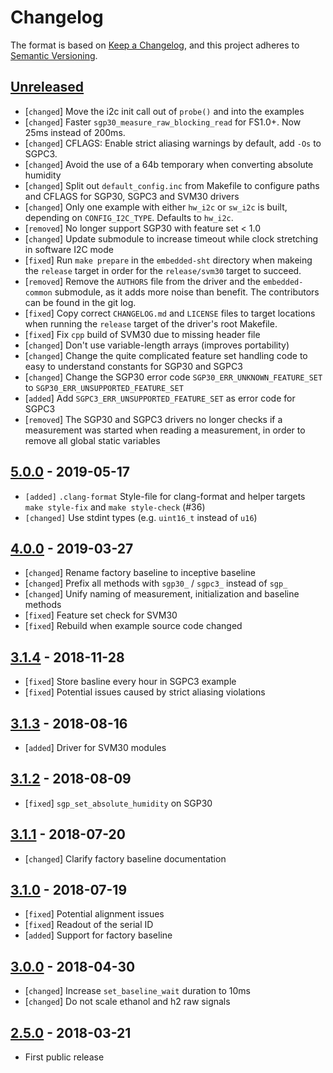 # Changelog

The format is based on [Keep a Changelog](https://keepachangelog.com/en/1.0.0/),
and this project adheres to [Semantic Versioning](https://semver.org/spec/v2.0.0.html).

## [Unreleased]

* [`changed`] Move the i2c init call out of `probe()` and into the examples
* [`changed`] Faster `sgp30_measure_raw_blocking_read` for FS1.0+. Now 25ms
              instead of 200ms.
* [`changed`] CFLAGS: Enable strict aliasing warnings by default, add `-Os` to
              SGPC3.
* [`changed`] Avoid the use of a 64b temporary when converting absolute humidity
* [`changed`] Split out `default_config.inc` from Makefile to configure paths
              and CFLAGS for SGP30, SGPC3 and SVM30 drivers
* [`changed`] Only one example with either `hw_i2c` or `sw_i2c` is built,
              depending on `CONFIG_I2C_TYPE`. Defaults to `hw_i2c`.
* [`removed`] No longer support SGP30 with feature set < 1.0
* [`changed`] Update submodule to increase timeout while clock stretching in
              software I2C mode
* [`fixed`]   Run `make prepare` in the `embedded-sht` directory when makeing
              the `release` target in order for the `release/svm30` target to
              succeed.
* [`removed`] Remove the `AUTHORS` file from the driver and the
              `embedded-common` submodule, as it adds more noise than benefit.
              The contributors can be found in the git log.
* [`fixed`]   Copy correct `CHANGELOG.md` and `LICENSE` files to target
              locations when running the `release` target of the driver's root
              Makefile.
* [`fixed`]   Fix `cpp` build of SVM30 due to missing header file
* [`changed`] Don't use variable-length arrays (improves portability)
* [`changed`] Change the quite complicated feature set handling code to easy to
              understand constants for SGP30 and SGPC3
* [`changed`] Change the SGP30 error code `SGP30_ERR_UNKNOWN_FEATURE_SET` to
              `SGP30_ERR_UNSUPPORTED_FEATURE_SET`
* [`added`]   Add `SGPC3_ERR_UNSUPPORTED_FEATURE_SET` as error code for SGPC3
* [`removed`] The SGP30 and SGPC3 drivers no longer checks if a measurement was
              started when reading a measurement, in order to remove all global
              static variables

## [5.0.0] - 2019-05-17

* `[added]` `.clang-format` Style-file for clang-format and helper targets
            `make style-fix` and `make style-check` (#36)
* `[changed]` Use stdint types (e.g. `uint16_t` instead of `u16`)

## [4.0.0] - 2019-03-27

 * [`changed`] Rename factory baseline to inceptive baseline
 * [`changed`] Prefix all methods with `sgp30_` / `sgpc3_` instead of `sgp_`
 * [`changed`] Unify naming of measurement, initialization and baseline methods
 * [`fixed`] Feature set check for SVM30
 * [`fixed`] Rebuild when example source code changed

## [3.1.4] - 2018-11-28

 * [`fixed`] Store basline every hour in SGPC3 example
 * [`fixed`] Potential issues caused by strict aliasing violations

## [3.1.3] - 2018-08-16

 * [`added`] Driver for SVM30 modules

## [3.1.2] - 2018-08-09

 * [`fixed`] `sgp_set_absolute_humidity` on SGP30

## [3.1.1] - 2018-07-20

 * [`changed`] Clarify factory baseline documentation

## [3.1.0] - 2018-07-19

 * [`fixed`] Potential alignment issues
 * [`fixed`] Readout of the serial ID
 * [`added`] Support for factory baseline

## [3.0.0] - 2018-04-30

 * [`changed`] Increase `set_baseline_wait` duration to 10ms
 * [`changed`] Do not scale ethanol and h2 raw signals

## [2.5.0] - 2018-03-21

 * First public release

[Unreleased]: https://github.com/Sensirion/embedded-sgp/compare/5.0.0...master
[5.0.0]: https://github.com/Sensirion/embedded-sgp/compare/4.0.0...5.0.0
[4.0.0]: https://github.com/Sensirion/embedded-sgp/compare/3.1.4...4.0.0
[3.1.4]: https://github.com/Sensirion/embedded-sgp/compare/3.1.3...3.1.4
[3.1.3]: https://github.com/Sensirion/embedded-sgp/compare/3.1.2...3.1.3
[3.1.2]: https://github.com/Sensirion/embedded-sgp/compare/3.1.1...3.1.2
[3.1.1]: https://github.com/Sensirion/embedded-sgp/compare/3.1.0...3.1.1
[3.1.0]: https://github.com/Sensirion/embedded-sgp/compare/3.0.0...3.1.0
[3.0.0]: https://github.com/Sensirion/embedded-sgp/compare/2.5.0...3.0.0
[2.5.0]: https://github.com/Sensirion/embedded-sgp/releases/tag/2.5.0
